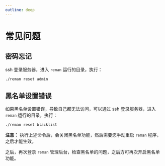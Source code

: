 ```yaml
---
outline: deep
---
```



# 常见问题

## 密码忘记

ssh 登录服务器，进入 `reman` 运行的目录，执行：

```sh
./reman reset admin
```

## 黑名单设置错误

如果黑名单设置错误，导致自己都无法访问，可以通过 ssh 登录服务器，进入 `reman` 运行的目录，执行：

```sh
./reman reset blacklist
```

**注意：** 执行上述命令后，会关闭黑名单功能，然后需要您手动重启 `reman` 程序，之后才能生效。

之后，再次登录 `reman` 管理后台，检查黑名单的问题，之后方可再次开启黑名单功能。

